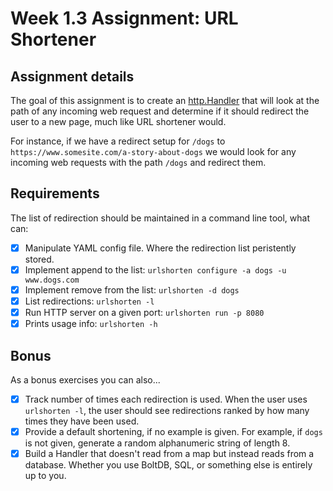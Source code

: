 # Week 1.3 Assignment: URL Shortener

## Assignment details

The goal of this assignment is to create an [http.Handler](https://golang.org/pkg/net/http/#Handler) that will look at the path of any incoming web request and determine if it should redirect the user to a new page, much like URL shortener would.

For instance, if we have a redirect setup for `/dogs` to `https://www.somesite.com/a-story-about-dogs` we would look for any incoming web requests with the path `/dogs` and redirect them.

## Requirements

The list of redirection should be maintained in a command line tool, what can:

- [x] Manipulate YAML config file. Where the redirection list peristently stored.
- [x] Implement append to the list: `urlshorten configure -a dogs -u www.dogs.com`
- [x] Implement remove from the list: `urlshorten -d dogs`
- [x] List redirections: `urlshorten -l`
- [x] Run HTTP server on a given port: `urlshorten run -p 8080`
- [x] Prints usage info: `urlshorten -h`

## Bonus

As a bonus exercises you can also...

- [x] Track number of times each redirection is used. When the user uses `urlshorten -l`, the user should see redirections ranked by how many times they have been used.
- [x] Provide a default shortening, if no example is given. For example, if `dogs` is not given, generate a random alphanumeric string of length 8.
- [x] Build a Handler that doesn't read from a map but instead reads from a database. Whether you use BoltDB, SQL, or something else is entirely up to you.
